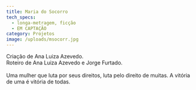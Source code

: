 ```yaml
---
title: Maria do Socorro
tech_specs:
  - longa-metragem, ficção
  - EM CAPTAÇÃO
category: Projetos
image: /uploads/msocorr.jpg
---
```

Criação de Ana Luiza Azevedo.\
Roteiro de Ana Luiza Azevedo e Jorge Furtado.\
\
Uma mulher que luta por seus direitos, luta pelo direito de muitas. 
A vitória de uma é vitória de todas.